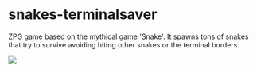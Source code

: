 # snakes-terminalsaver
ZPG game based on the mythical game 'Snake'. It spawns tons of snakes that try to survive avoiding hiting other snakes or the 
terminal borders.

<img src=http://i.imgur.com/KHncyWX.png>
